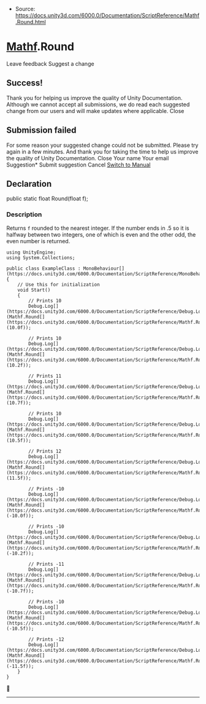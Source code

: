 * Source: https://docs.unity3d.com/6000.0/Documentation/ScriptReference/Mathf.Round.html

#  [Mathf](https://docs.unity3d.com/6000.0/Documentation/ScriptReference/Mathf.html).Round
Leave feedback
Suggest a change
## Success!
Thank you for helping us improve the quality of Unity Documentation. Although we cannot accept all submissions, we do read each suggested change from our users and will make updates where applicable.
Close
## Submission failed
For some reason your suggested change could not be submitted. Please <a>try again</a> in a few minutes. And thank you for taking the time to help us improve the quality of Unity Documentation.
Close
Your name Your email Suggestion* Submit suggestion
Cancel
[Switch to Manual](https://docs.unity3d.com/6000.0/Documentation/Manual/class-Mathf.html "Go to Mathf Component in the Manual")
## Declaration
public static float Round(float f); 
### Description
Returns `f` rounded to the nearest integer.
If the number ends in .5 so it is halfway between two integers, one of which is even and the other odd, the even number is returned.
```
using UnityEngine;
using System.Collections;  
  
public class ExampleClass : MonoBehaviour[](https://docs.unity3d.com/6000.0/Documentation/ScriptReference/MonoBehaviour.html)
{
    // Use this for initialization
    void Start()
    {
        // Prints 10
        Debug.Log[](https://docs.unity3d.com/6000.0/Documentation/ScriptReference/Debug.Log.html)(Mathf.Round[](https://docs.unity3d.com/6000.0/Documentation/ScriptReference/Mathf.Round.html)(10.0f));  
  
        // Prints 10
        Debug.Log[](https://docs.unity3d.com/6000.0/Documentation/ScriptReference/Debug.Log.html)(Mathf.Round[](https://docs.unity3d.com/6000.0/Documentation/ScriptReference/Mathf.Round.html)(10.2f));  
  
        // Prints 11
        Debug.Log[](https://docs.unity3d.com/6000.0/Documentation/ScriptReference/Debug.Log.html)(Mathf.Round[](https://docs.unity3d.com/6000.0/Documentation/ScriptReference/Mathf.Round.html)(10.7f));  
  
        // Prints 10
        Debug.Log[](https://docs.unity3d.com/6000.0/Documentation/ScriptReference/Debug.Log.html)(Mathf.Round[](https://docs.unity3d.com/6000.0/Documentation/ScriptReference/Mathf.Round.html)(10.5f));  
  
        // Prints 12
        Debug.Log[](https://docs.unity3d.com/6000.0/Documentation/ScriptReference/Debug.Log.html)(Mathf.Round[](https://docs.unity3d.com/6000.0/Documentation/ScriptReference/Mathf.Round.html)(11.5f));  
  
        // Prints -10
        Debug.Log[](https://docs.unity3d.com/6000.0/Documentation/ScriptReference/Debug.Log.html)(Mathf.Round[](https://docs.unity3d.com/6000.0/Documentation/ScriptReference/Mathf.Round.html)(-10.0f));  
  
        // Prints -10
        Debug.Log[](https://docs.unity3d.com/6000.0/Documentation/ScriptReference/Debug.Log.html)(Mathf.Round[](https://docs.unity3d.com/6000.0/Documentation/ScriptReference/Mathf.Round.html)(-10.2f));  
  
        // Prints -11
        Debug.Log[](https://docs.unity3d.com/6000.0/Documentation/ScriptReference/Debug.Log.html)(Mathf.Round[](https://docs.unity3d.com/6000.0/Documentation/ScriptReference/Mathf.Round.html)(-10.7f));  
  
        // Prints -10
        Debug.Log[](https://docs.unity3d.com/6000.0/Documentation/ScriptReference/Debug.Log.html)(Mathf.Round[](https://docs.unity3d.com/6000.0/Documentation/ScriptReference/Mathf.Round.html)(-10.5f));  
  
        // Prints -12
        Debug.Log[](https://docs.unity3d.com/6000.0/Documentation/ScriptReference/Debug.Log.html)(Mathf.Round[](https://docs.unity3d.com/6000.0/Documentation/ScriptReference/Mathf.Round.html)(-11.5f));
    }
}

```

* * *
